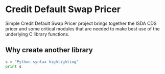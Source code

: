 # Credit Default Swap Pricer
Simple Credit Default Swap Pricer project brings together the ISDA CDS pricer and some critical modules that are needed to make best use of the underlying C library functions.

## Why create another library ##

```python
s = "Python syntax highlighting"
print s
```
